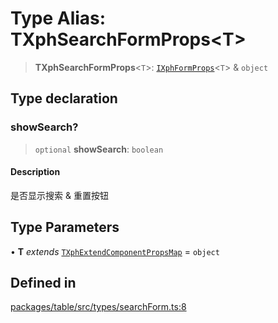 # Type Alias: TXphSearchFormProps\<T\>

> **TXphSearchFormProps**\<`T`\>: [`IXphFormProps`](../interfaces/IXphFormProps.md)\<`T`\> & `object`

## Type declaration

### showSearch?

> `optional` **showSearch**: `boolean`

#### Description

是否显示搜索 & 重置按钮

## Type Parameters

• **T** *extends* [`TXphExtendComponentPropsMap`](TXphExtendComponentPropsMap.md) = `object`

## Defined in

[packages/table/src/types/searchForm.ts:8](https://github.com/XiaoPiHong/xph-crud/blob/300d288b2cb7d1d481589252292dd1816109678d/packages/table/src/types/searchForm.ts#L8)
